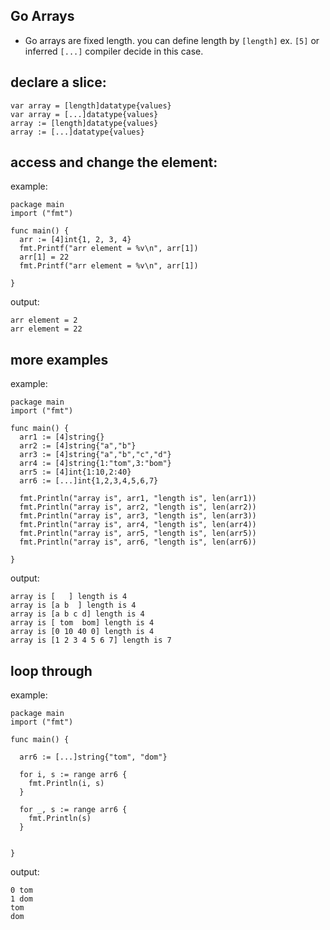 ## Go Arrays

- Go arrays are fixed length. you can define length by ```[length]``` ex. ```[5]``` or inferred ```[...]``` compiler decide in this case.

## declare a slice:
```
var array = [length]datatype{values}
var array = [...]datatype{values}
array := [length]datatype{values}
array := [...]datatype{values}
```

## access and change the element:

example:
```
package main
import ("fmt")

func main() {
  arr := [4]int{1, 2, 3, 4}
  fmt.Printf("arr element = %v\n", arr[1])
  arr[1] = 22
  fmt.Printf("arr element = %v\n", arr[1])
  
}
```

output:
```
arr element = 2
arr element = 22
```

## more examples
example:
```
package main
import ("fmt")

func main() {
  arr1 := [4]string{} 
  arr2 := [4]string{"a","b"} 
  arr3 := [4]string{"a","b","c","d"} 
  arr4 := [4]string{1:"tom",3:"bom"}
  arr5 := [4]int{1:10,2:40}
  arr6 := [...]int{1,2,3,4,5,6,7}
  
  fmt.Println("array is", arr1, "length is", len(arr1))
  fmt.Println("array is", arr2, "length is", len(arr2))
  fmt.Println("array is", arr3, "length is", len(arr3))
  fmt.Println("array is", arr4, "length is", len(arr4))
  fmt.Println("array is", arr5, "length is", len(arr5))
  fmt.Println("array is", arr6, "length is", len(arr6))
  
}
```

output:
```
array is [   ] length is 4
array is [a b  ] length is 4
array is [a b c d] length is 4
array is [ tom  bom] length is 4
array is [0 10 40 0] length is 4
array is [1 2 3 4 5 6 7] length is 7
```

## loop through
example:
```
package main
import ("fmt")

func main() {

  arr6 := [...]string{"tom", "dom"}
  
  for i, s := range arr6 {
    fmt.Println(i, s)
  }
  
  for _, s := range arr6 {
    fmt.Println(s)
  }
  
   
}
```

output:
```
0 tom
1 dom
tom
dom
```
